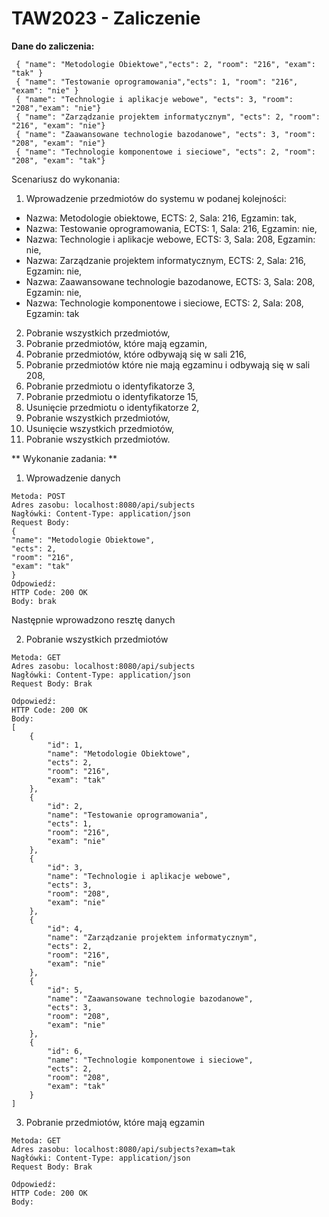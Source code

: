 # TAW2023 - Zaliczenie

**Dane do zaliczenia:**
```
 { "name": "Metodologie Obiektowe","ects": 2, "room": "216", "exam": "tak" }
 { "name": "Testowanie oprogramowania","ects": 1, "room": "216", "exam": "nie" }
 { "name": "Technologie i aplikacje webowe", "ects": 3, "room": "208","exam": "nie"}
 { "name": "Zarządzanie projektem informatycznym", "ects": 2, "room": "216", "exam": "nie"}
 { "name": "Zaawansowane technologie bazodanowe", "ects": 3, "room": "208", "exam": "nie"}
 { "name": "Technologie komponentowe i sieciowe", "ects": 2, "room": "208", "exam": "tak"}
```
Scenariusz do wykonania:
1. Wprowadzenie przedmiotów do systemu w podanej kolejności:
- Nazwa: Metodologie obiektowe, ECTS: 2, Sala: 216, Egzamin: tak,
- Nazwa: Testowanie oprogramowania, ECTS: 1, Sala: 216, Egzamin: nie,
- Nazwa: Technologie i aplikacje webowe, ECTS: 3, Sala: 208, Egzamin: nie,
- Nazwa: Zarządzanie projektem informatycznym, ECTS: 2, Sala: 216, Egzamin: nie,
- Nazwa: Zaawansowane technologie bazodanowe, ECTS: 3, Sala: 208, Egzamin: nie,
- Nazwa: Technologie komponentowe i sieciowe, ECTS: 2, Sala: 208, Egzamin: tak
2. Pobranie wszystkich przedmiotów,
3. Pobranie przedmiotów, które mają egzamin,
4. Pobranie przedmiotów, które odbywają się w sali 216,
5. Pobranie przedmiotów które nie mają egzaminu i odbywają się w sali 208,
6. Pobranie przedmiotu o identyfikatorze 3,
7. Pobranie przedmiotu o identyfikatorze 15,
8. Usunięcie przedmiotu o identyfikatorze 2,
9. Pobranie wszystkich przedmiotów,
10. Usunięcie wszystkich przedmiotów,
11. Pobranie wszystkich przedmiotów.

** Wykonanie zadania: **
1. Wprowadzenie danych
```
Metoda: POST
Adres zasobu: localhost:8080/api/subjects
Nagłówki: Content-Type: application/json
Request Body:
{
"name": "Metodologie Obiektowe",
"ects": 2,
"room": "216",
"exam": "tak" 
}
Odpowiedź:
HTTP Code: 200 OK
Body: brak
```
Następnie wprowadzono resztę danych 

2. Pobranie wszystkich przedmiotów
```
Metoda: GET
Adres zasobu: localhost:8080/api/subjects
Nagłówki: Content-Type: application/json
Request Body: Brak

Odpowiedź:
HTTP Code: 200 OK
Body:
[
    {
        "id": 1,
        "name": "Metodologie Obiektowe",
        "ects": 2,
        "room": "216",
        "exam": "tak"
    },
    {
        "id": 2,
        "name": "Testowanie oprogramowania",
        "ects": 1,
        "room": "216",
        "exam": "nie"
    },
    {
        "id": 3,
        "name": "Technologie i aplikacje webowe",
        "ects": 3,
        "room": "208",
        "exam": "nie"
    },
    {
        "id": 4,
        "name": "Zarządzanie projektem informatycznym",
        "ects": 2,
        "room": "216",
        "exam": "nie"
    },
    {
        "id": 5,
        "name": "Zaawansowane technologie bazodanowe",
        "ects": 3,
        "room": "208",
        "exam": "nie"
    },
    {
        "id": 6,
        "name": "Technologie komponentowe i sieciowe",
        "ects": 2,
        "room": "208",
        "exam": "tak"
    }
]
```

3. Pobranie przedmiotów, które mają egzamin
```
Metoda: GET
Adres zasobu: localhost:8080/api/subjects?exam=tak
Nagłówki: Content-Type: application/json
Request Body: Brak

Odpowiedź:
HTTP Code: 200 OK
Body:

```
